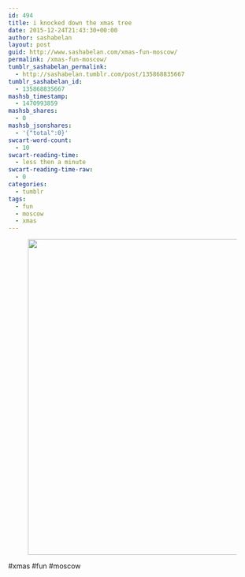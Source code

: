 ```yaml
---
id: 494
title: i knocked down the xmas tree
date: 2015-12-24T21:43:30+00:00
author: sashabelan
layout: post
guid: http://www.sashabelan.com/xmas-fun-moscow/
permalink: /xmas-fun-moscow/
tumblr_sashabelan_permalink:
  - http://sashabelan.tumblr.com/post/135868835667
tumblr_sashabelan_id:
  - 135868835667
mashsb_timestamp:
  - 1470993859
mashsb_shares:
  - 0
mashsb_jsonshares:
  - '{"total":0}'
swcart-word-count:
  - 10
swcart-reading-time:
  - less then a minute
swcart-reading-time-raw:
  - 0
categories:
  - tumblr
tags:
  - fun
  - moscow
  - xmas
---
```

<div id='gallery-718' class='gallery galleryid-494 gallery-columns-1 gallery-size-full'>
  <figure class='gallery-item'> 
  
  <div class='gallery-icon landscape'>
    <img width="640" height="640" src="http://www.sashabelan.ru/wp-content/uploads/2015/12/tumblr_nzvtoiBgr51qarj97o1_1280.jpg" class="attachment-full size-full" alt="" srcset="http://www.sashabelan.ru/wp-content/uploads/2015/12/tumblr_nzvtoiBgr51qarj97o1_1280.jpg 640w, http://www.sashabelan.ru/wp-content/uploads/2015/12/tumblr_nzvtoiBgr51qarj97o1_1280-150x150.jpg 150w, http://www.sashabelan.ru/wp-content/uploads/2015/12/tumblr_nzvtoiBgr51qarj97o1_1280-300x300.jpg 300w, http://www.sashabelan.ru/wp-content/uploads/2015/12/tumblr_nzvtoiBgr51qarj97o1_1280-230x230.jpg 230w, http://www.sashabelan.ru/wp-content/uploads/2015/12/tumblr_nzvtoiBgr51qarj97o1_1280-350x350.jpg 350w" sizes="(max-width: 640px) 100vw, 640px" />
  </div></figure>
</div>

#xmas #fun #moscow